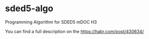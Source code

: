 # sded5-algo
Programming Algorithm for SDED5 mDOC H3

You can find a full description on the https://habr.com/post/430634/
